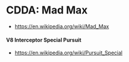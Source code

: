# CDDA: Mad Max
- https://en.wikipedia.org/wiki/Mad_Max

#### V8 Interceptor Special Pursuit
- https://en.wikipedia.org/wiki/Pursuit_Special

